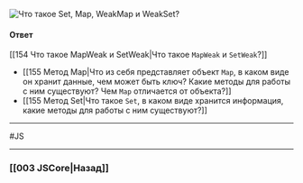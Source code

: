 ![Что такое `Set`, `Map`, `WeakMap` и `WeakSet`?](https://youtu.be/G4iYlbilozM?t=288)

#### Ответ

 [[154 Что такое MapWeak и SetWeak|Что такое `MapWeak` и `SetWeak`?]]
 * [[155 Метод Map|Что из себя представляет объект `Map`, в каком виде он хранит данные, чем может быть ключ? Какие методы для работы с ним существуют? Чем `Map` отличается от объекта?]]
* [[155 Метод Set|Что такое `Set`, в каком виде хранится информация, какие методы для работы с ним существуют?]]




___
 #JS 

___

### [[003 JSCore|Назад]]